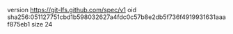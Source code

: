 version https://git-lfs.github.com/spec/v1
oid sha256:051127751cbd1b598032627a4fdc0c57b8e2db5f736f4919931631aaaf875eb1
size 24
